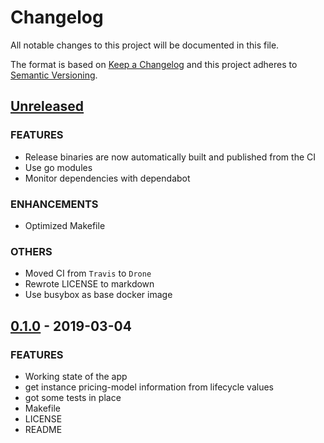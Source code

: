 # Changelog

All notable changes to this project will be documented in this file.

The format is based on [Keep a Changelog](http://keepachangelog.com/en/1.0.0/)
and this project adheres to [Semantic Versioning](http://semver.org/spec/v2.0.0.html).

## [Unreleased]
### FEATURES
- Release binaries are now automatically built and published from the CI
- Use go modules
- Monitor dependencies with dependabot

### ENHANCEMENTS
- Optimized Makefile

### OTHERS
- Moved CI from `Travis` to `Drone`
- Rewrote LICENSE to markdown
- Use busybox as base docker image

## [0.1.0] - 2019-03-04
### FEATURES
- Working state of the app
- get instance pricing-model information from lifecycle values
- got some tests in place
- Makefile
- LICENSE
- README

[Unreleased]: https://github.com/mvisonneau/mmds/compare/0.1.0...HEAD
[0.1.0]: https://github.com/mvisonneau/mmds/tree/0.1.0

